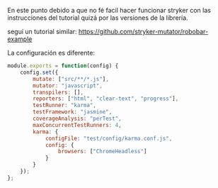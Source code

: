 En este punto debido a que no fé facil hacer funcionar stryker con las instrucciones del tutorial quizá por las versiones de la librería.

seguí un tutorial similar: https://github.com/stryker-mutator/robobar-example

La configuración es diferente:
```javascript
module.exports = function(config) {
    config.set({
        mutate: ["src/**/*.js"],
        mutator: "javascript",
        transpilers: [],
        reporters: ["html", "clear-text", "progress"],
        testRunner: "karma",
        testFramework: "jasmine",
        coverageAnalysis: "perTest",
        maxConcurrentTestRunners: 4,
        karma: {
            configFile: "test/config/karma.conf.js",
            config: {
                browsers: ["ChromeHeadless"]
            }
        }
    });
};
```